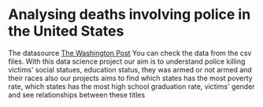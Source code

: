# Analysing deaths involving police in the United States

The datasource [The Washington Post](https://www.washingtonpost.com/)
You can check the data from the csv files.
With this data science project our aim is to understand police killing victims' social statues, education status, they was armed or not armed and their races
also our projects aims to find which states has the most poverty rate, which states has the most high school graduation rate, victims' gender
and see relationships between these titles
